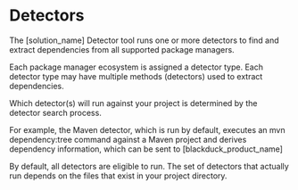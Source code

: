 # Detectors

The [solution_name] Detector tool runs one or more detectors to find and extract dependencies from all supported package managers.

Each package manager ecosystem is assigned a detector type. Each detector type may have multiple methods (detectors) used to extract dependencies.

Which detector(s) will run against your project is determined by the detector search process.

For example, the Maven detector, which is run by default, executes an mvn dependency:tree command against a Maven project and derives dependency information, which can be sent to [blackduck_product_name]

By default, all detectors are eligible to run. The set of detectors that actually run depends on the files that exist in your project directory. 
